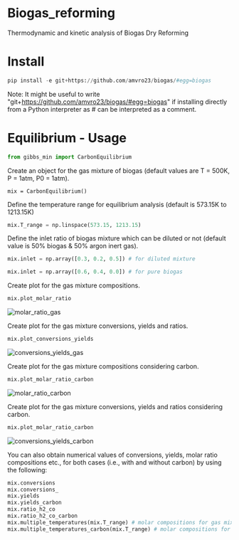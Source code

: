 # Biogas_reforming
Thermodynamic and kinetic analysis of Biogas Dry Reforming

# Install
```Python
pip install -e git+https://github.com/amvro23/biogas/#egg=biogas
```

Note: It might be useful to write "git+https://github.com/amvro23/biogas/#egg=biogas" if installing directly from a Python interpreter as # can be interpreted as a comment.

# Equilibrium - Usage

```Python
from gibbs_min import CarbonEquilibrium
```
Create an object for the gas mixture of biogas (default values are T = 500K, P = 1atm, P0 = 1atm).
```
mix = CarbonEquilibrium()
```
Define the temperature range for equilibrium analysis (default is 573.15K to 1213.15K)
```Python
mix.T_range = np.linspace(573.15, 1213.15)
```
Define the inlet ratio of biogas mixture which can be diluted or not (default value is 50% biogas & 50% argon inert gas).
```Python
mix.inlet = np.array([0.3, 0.2, 0.5]) # for diluted mixture
```
```Python
mix.inlet = np.array([0.6, 0.4, 0.0]) # for pure biogas
```
Create plot for the gas mixture compositions.
```Python
mix.plot_molar_ratio
```
![molar_ratio_gas](https://user-images.githubusercontent.com/91277572/208469749-f7682117-3dae-471d-bbfe-5d32b41e7533.png)

Create plot for the gas mixture conversions, yields and ratios.
```Python
mix.plot_conversions_yields
```
![conversions_yields_gas](https://user-images.githubusercontent.com/91277572/208469178-6e58a363-3ff3-46bc-80a9-f09ca3b23ffe.png)

Create plot for the gas mixture compositions considering carbon.
```Python
mix.plot_molar_ratio_carbon
```
![molar_ratio_carbon](https://user-images.githubusercontent.com/91277572/208422921-4a0a8ed5-585d-45b9-9cfa-d442563caef5.png)

Create plot for the gas mixture conversions, yields and ratios considering carbon.
```Python
mix.plot_molar_ratio_carbon
```
![conversions_yields_carbon](https://user-images.githubusercontent.com/91277572/208424006-013497e9-451a-496b-b252-3d88f6cbb111.png)

You can also obtain numerical values of conversions, yields, molar ratio compositions etc., for both cases (i.e., with and without carbon) by using the following:
```Python
mix.conversions
mix.conversions_
mix.yields
mix.yields_carbon
mix.ratio_h2_co
mix.ratio_h2_co_carbon
mix.multiple_temperatures(mix.T_range) # molar compositions for gas mixture
mix.multiple_temperatures_carbon(mix.T_range) # molar compositions for gas mixture including carbon
```
